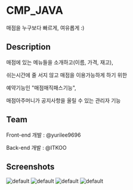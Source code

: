 # CMP_JAVA
매점을 누구보다 빠르게, 여유롭게 :)

Description
----------------------------------------
매점에 있는 메뉴들을 소개하고(이름, 가격, 재고),

쉬는시간에 줄 서지 않고 매점을 이용가능하게 하기 위한

예약기능인 "매점매직패스기능",

매점아주머니가 공지사항을 올릴 수 있는 관리자 기능

Team
------------------------------------------
Front-end 개발 : @yurilee9696

Back-end 개발 : @ITKOO

Screenshots
----------------------------------------
![default](https://user-images.githubusercontent.com/31758135/43297039-dc45ef7a-9189-11e8-9f15-7a4fcd5b0577.png)
![default](https://user-images.githubusercontent.com/31758135/43297036-dbd9a7c0-9189-11e8-9c08-a7df466d912b.png)
![default](https://user-images.githubusercontent.com/31758135/43297037-dbfba870-9189-11e8-8ab3-f63e2c27d1ca.png)
![default](https://user-images.githubusercontent.com/31758135/43297038-dc204f22-9189-11e8-8f03-0e61eb78a5c5.png)


